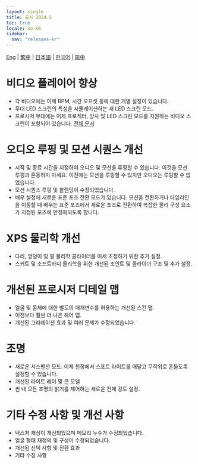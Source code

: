 ```yaml
---
layout: single
title: 출시 2024.5
toc: true
locale: ko-KR
sidebar:
  nav: "releases-kr"
---
```

[Eng](/dancexr/releases/2024.5) | [繁中](/tw/dancexr/releases/2024.5) | [日本語](/jp/dancexr/releases/2024.5) | [한국어](/kr/dancexr/releases/2024.5) | [简中](/zh/dancexr/releases/2024.5)

# 비디오 플레이어 향상
* 각 비디오에는 이제 BPM, 시간 오프셋 등에 대한 개별 설정이 있습니다.
* 무대 LED 스크린의 특성을 시뮬레이션하는 새 LED 스크린 모드.
* 프로시저 무대에는 이제 프로젝터, 방사 및 LED 스크린 모드를 지원하는 비디오 스크린이 포함되어 있습니다.
[전체 문서](../features/video_playback)

# 오디오 루핑 및 모션 시퀀스 개선
* 시작 및 종료 시간을 지정하여 오디오 및 모션을 루핑할 수 있습니다. 이것을 모션 루핑과 혼동하지 마세요. 이전에는 모션을 루핑할 수 있지만 오디오는 루핑할 수 없었습니다.
* 모션 시퀀스 루핑 및 블렌딩이 수정되었습니다.
* 배우 설정에 새로운 표준 포즈 전환 모드가 있습니다. 모션을 전환하거나 타임라인을 이동할 때 배우는 표준 포즈에서 새로운 포즈로 전환하여 복잡한 물리 구성 요소가 지정된 포즈에 안정화되도록 합니다.

# XPS 물리학 개선
* 다리, 엉덩이 및 팔 물리학 콜라이더를 미세 조정하기 위한 추가 설정.
* 스커트 및 소프트바디 물리학을 위한 개선된 조인트 및 콜라이더 구조 및 추가 설정.

# 개선된 프로시저 디테일 맵
* 얼굴 및 몸체에 대한 별도의 매개변수를 허용하는 개선된 스킨 맵.
* 이전보다 훨씬 더 나은 헤어 맵.
* 개선된 그라데이션 효과 및 여러 문제가 수정되었습니다.

# 조명
* 새로운 서스펜션 모드. 이제 천장에서 스포트 라이트를 매달고 무작위로 흔들도록 설정할 수 있습니다.
* 개선된 라이트 레이 및 콘 모델
* 씬 내 모든 조명의 밝기를 제어하는 새로운 전체 강도 설정.

# 기타 수정 사항 및 개선 사항
* 텍스처 캐싱이 개선되었으며 메모리 누수가 수정되었습니다.
* 얼굴 형태 재정의 및 구성이 수정되었습니다.
* 개선된 선택 사항 및 전환 효과
* 기타 수정 사항